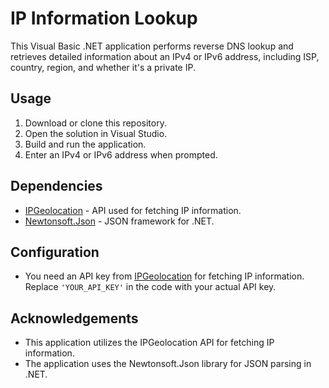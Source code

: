 # IP Information Lookup

This Visual Basic .NET application performs reverse DNS lookup and retrieves detailed information about an IPv4 or IPv6 address, including ISP, country, region, and whether it's a private IP.

## Usage

1. Download or clone this repository.
2. Open the solution in Visual Studio.
3. Build and run the application.
4. Enter an IPv4 or IPv6 address when prompted.

## Dependencies

- [IPGeolocation](https://ipgeolocation.io/) - API used for fetching IP information.
- [Newtonsoft.Json](https://www.newtonsoft.com/json) - JSON framework for .NET.

## Configuration

- You need an API key from [IPGeolocation](https://ipgeolocation.io/) for fetching IP information. Replace `'YOUR_API_KEY'` in the code with your actual API key.

## Acknowledgements

- This application utilizes the IPGeolocation API for fetching IP information.
- The application uses the Newtonsoft.Json library for JSON parsing in .NET.
